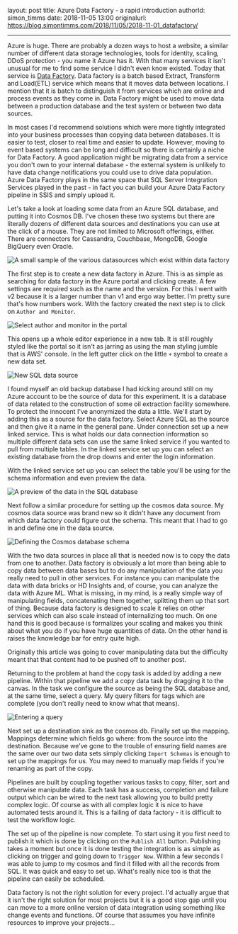 layout: post
title: Azure Data Factory - a rapid introduction
authorId: simon_timms
date: 2018-11-05 13:00
originalurl: https://blog.simontimms.com/2018/11/05/2018-11-01_datafactory/

---

Azure is huge. There are probably a dozen ways to host a website, a similar number of different data storage technologies, tools for identity, scaling, DDoS protection - you name it Azure has it. With that many services it isn't unusual for me to find some service I didn't even know existed. Today that service is [Data Factory](https://azure.microsoft.com/en-ca/services/data-factory/). Data factory is a batch based Extract, Transform and Load(ETL) service which means that it moves data between locations. I mention that it is batch to distinguish it from services which are online and process events as they come in. Data Factory might be used to move data between a production database and the test system or between two data sources. 

<!--more-->

In most cases I'd recommend solutions which were more tightly integrated into your business processes than copying data between databases. It is easier to test, closer to real time and easier to update. However, moving to event based systems can be long and difficult so there is certainly a niche for Data Factory. A good application might be migrating data from a service you don't own to your internal database - the external system is unlikely to have data change notifications you could use to drive data population. Azure Data Factory plays in the same space that SQL Server Integration Services played in the past - in fact you can build your Azure Data Factory pipeline in SSIS and simply upload it.

Let's take a look at loading some data from an Azure SQL database, and putting it into Cosmos DB. I've chosen these two systems but there are literally dozens of different data sources and destinations you can use at the click of a mouse. They are not limited to Microsoft offerings, either. There are connectors for Cassandra, Couchbase, MongoDB, Google BigQuery even Oracle.

![A small sample of the various datasources which exist within data factory](https://blog.simontimms.com/images/datafactory/datasources.png)

The first step is to create a new data factory in Azure. This is as simple as searching for data factory in the Azure portal and clicking create. A few settings are required such as the name and the version. For this I went with v2 because it is a larger number than v1 and ergo way better. I'm pretty sure that's how numbers work. With the factory created the next step is to click on `Author and Monitor`.

![Select author and monitor in the portal](https://blog.simontimms.com/images/datafactory/author.png)

This opens up a whole editor experience in a new tab. It is still roughly styled like the portal so it isn't as jarring as using the man styling jumble that is AWS' console. In the left gutter click on the little `+` symbol to create a new data set.

![New SQL data source](https://blog.simontimms.com/images/datafactory/newdatasource.png)

I found myself an old backup database I had kicking around still on my Azure account to be the source of data for this experiment. It is a database of data related to the construction of some oil extraction facility somewhere. To protect the innocent I've anonymized the data a little. We'll start by adding this as a source for the data factory. Select Azure SQL as the source and then give it a name in the general pane. Under connection set up a new linked service. This is what holds our data connection information so multiple different data sets can use the same linked service if you wanted to pull from multiple tables. In the linked service set up you can select an existing database from the drop downs and enter the login information. 

With the linked service set up you can select the table you'll be using for the schema information and even preview the data. 

![A preview of the data in the SQL database](https://blog.simontimms.com/images/datafactory/preview.png)

Next follow a similar procedure for setting up the cosmos data source. My cosmos data source was brand new so it didn't have any document from which data factory could figure out the schema. This meant that I had to go in and define one in the data source.

![Defining the Cosmos database schema](https://blog.simontimms.com/images/datafactory/schema.png)

With the two data sources in place all that is needed now is to copy the data from one to another. Data factory is obviously a lot more than being able to copy data between data bases but to do any manipulation of the data you really need to pull in other services. For instance you can manipulate the data with data bricks or HD Insights and, of course, you can analyze the data with Azure ML. What is missing, in my mind, is a really simple way of manipulating fields, concatenating them together, splitting them up that sort of thing. Because data factory is designed to scale it relies on other services which can also scale instead of internalizing too much. On one hand this is good because is formalizes your scaling and makes you think about what you do if you have huge quantities of data. On the other hand is raises the knowledge bar for entry quite high.

Originally this article was going to cover manipulating data but the difficulty meant that that content had to be pushed off to another post.

Returning to the problem at hand the copy task is added by adding a new pipeline. Within that pipeline we add a copy data task by dragging it to the canvas. In the task we configure the source as being the SQL database and, at the same time, select a query. My query filters for tags which are complete (you don't really need to know what that means).

![Entering a query](https://blog.simontimms.com/images/datafactory/selecttags.png)

Next set up a destination sink as the cosmos db. Finally set up the mapping. Mappings determine which fields go where: from the source into the destination. Because we've gone to the trouble of ensuring field names are the same over our two data sets simply clicking `Import Schemas` is enough to set up the mappings for us. You may need to manually map fields if you're renaming as part of the copy. 

Pipelines are built by coupling together various tasks to copy, filter, sort and otherwise manipulate data. Each task has a success, completion and failure output which can be wired to the next task allowing you to build pretty complex logic. Of course as with all complex logic it is nice to have automated tests around it. This is a failing of data factory - it is difficult to test the workflow logic. 

The set up of the pipeline is now complete. To start using it you first need to publish it which is done by clicking on the `Publish All` button. Publishing takes a moment but once it is done testing the integration is as simple as clicking on trigger and going down to `Trigger Now`. Within a few seconds I was able to jump to my cosmos and find it filled with all the records from SQL. It was quick and easy to set up. What's really nice too is that the pipeline can easily be scheduled. 

Data factory is not the right solution for every project. I'd actually argue that it isn't the right solution for most projects but it is a good stop gap until you can move to a more online version of data integration using something like change events and functions. Of course that assumes you have infinite resources to improve your projects...